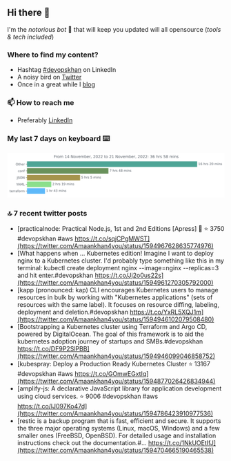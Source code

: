<!--- [![Hits](https://hits.seeyoufarm.com/api/count/incr/badge.svg?url=https%3A%2F%2Fgithub.com%2Fakhan4u%2Fhit-counter&count_bg=%2379C83D&title_bg=%23555555&icon=&icon_color=%23E7E7E7&title=visits&edge_flat=false)](https://hits.seeyoufarm.com) --->

## Hi there 👋

I'm the _notorious bot_ 🤣 that will keep you updated will all opensource (_tools & tech included_) 

### Where to find my content?

* Hashtag [#devopskhan](https://www.linkedin.com/feed/hashtag/devopskhan) on LinkedIn
* A noisy bird on [Twitter](https://twitter.com/Amaankhan4you)
* Once in a great while I [blog](https://linuxparrot.com) 


### 📫 **How to reach me**

* Preferably [LinkedIn](https://www.linkedin.com/in/amaan-khan-linux-ninja)

### My last 7 days on keyboard ⌨️

<img src="https://github.com/akhan4u/akhan4u/blob/main/images/stat.svg" alt="Amaan's Wakatime Activity!"/>

### 🔝 7 recent twitter posts
<!-- DEVDOJO:START -->
- [practicalnode: Practical Node.js, 1st and 2nd Editions [Apress] 📓
⭐️ 3750
#devopskhan #aws
https://t.co/sqjCPgMWST](https://twitter.com/Amaankhan4you/status/1594967628635774976)
- [What happens when ... Kubernetes edition! Imagine I want to deploy nginx to a Kubernetes cluster. I&#39;d probably type something like this in my terminal: kubectl create deployment nginx --image=nginx --replicas=3 and hit enter.#devopskhan https://t.co/Jj2o0us22s](https://twitter.com/Amaankhan4you/status/1594961270305792000)
- [kapp &lpar;pronounced: kap&rpar; CLI encourages Kubernetes users to manage resources in bulk by working with &quot;Kubernetes applications&quot; &lpar;sets of resources with the same label&rpar;. It focuses on resource diffing, labeling, deployment and deletion.#devopskhan https://t.co/YxRL5XQJ1m](https://twitter.com/Amaankhan4you/status/1594946102079508480)
- [Bootstrapping a Kubernetes cluster using Terraform and Argo CD, powered by DigitalOcean. The goal of this framework is to aid the kubernetes adoption journey of startups and SMBs.#devopskhan https://t.co/DF9P2SlPBB](https://twitter.com/Amaankhan4you/status/1594946099046858752)
- [kubespray: Deploy a Production Ready Kubernetes Cluster
⭐️ 13167
#devopskhan #aws
https://t.co/GOmwEGxtIq](https://twitter.com/Amaankhan4you/status/1594877026426834944)
- [amplify-js: A declarative JavaScript library for application development using cloud services.
⭐️ 9006
#devopskhan #aws
https://t.co/lJ097Ko47d](https://twitter.com/Amaankhan4you/status/1594786423910977536)
- [restic is a backup program that is fast, efficient and secure. It supports the three major operating systems &lpar;Linux, macOS, Windows&rpar; and a few smaller ones &lpar;FreeBSD, OpenBSD&rpar;. For detailed usage and installation instructions check out the documentation.#… https://t.co/1NkUOEtIfJ](https://twitter.com/Amaankhan4you/status/1594704665190465538)
<!-- DEVDOJO:END -->

<!-- ![Amaan's GitHub stats](https://github-readme-stats.vercel.app/api?username=akhan4u&count_private=true&show_icons=true&hide=contribs) -->
